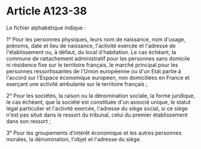 # Article A123-38

Le fichier alphabétique indique :

1° Pour les personnes physiques, leurs nom de naissance, nom d'usage, prénoms, date et lieu de naissance, l'activité exercée et l'adresse de l'établissement ou, à défaut, du local d'habitation. Le cas échéant, la commune de rattachement administratif pour les personnes sans domicile ni résidence fixe sur le territoire français, le marché principal pour les personnes ressortissantes de l'Union européenne ou d'un Etat partie à l'accord sur l'Espace économique européen, non domiciliées en France et exerçant une activité ambulante sur le territoire français ;

2° Pour les sociétés, la raison ou la dénomination sociale, la forme juridique, le cas échéant, que la société est constituée d'un associé unique, le statut légal particulier et l'activité exercée, l'adresse du siège social, si ce siège n'est pas situé dans le ressort du tribunal, celui du premier établissement dans son ressort ;

3° Pour les groupements d'intérêt économique et les autres personnes morales, la dénomination, l'objet et l'adresse du siège.
